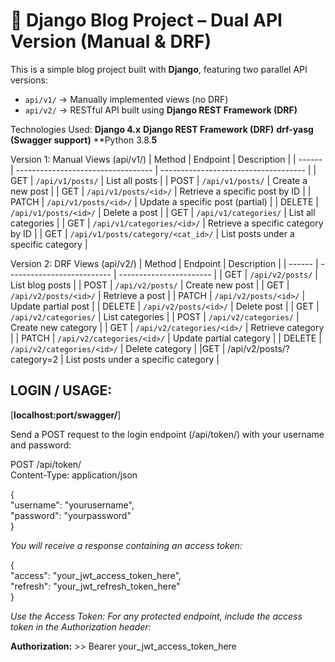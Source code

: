 # 📝 Django Blog Project – Dual API Version (Manual & DRF)

This is a simple blog project built with **Django**, featuring two parallel API versions:

- `api/v1/` → Manually implemented views (no DRF)
- `api/v2/` →  RESTful API built using **Django REST Framework (DRF)**

Technologies Used:
**Django 4.x**
**Django REST Framework (DRF)**
**drf-yasg (Swagger support)**
**Python 3.8.**5**


Version 1: Manual Views (api/v1/)
| Method | Endpoint                           | Description                          |
| ------ | ---------------------------------- | ------------------------------------ |
| GET    | `/api/v1/posts/`                   | List all posts                       |
| POST   | `/api/v1/posts/`                   | Create a new post                    |
| GET    | `/api/v1/posts/<id>/`              | Retrieve a specific post by ID       |
| PATCH  | `/api/v1/posts/<id>/`              | Update a specific post (partial)     |
| DELETE | `/api/v1/posts/<id>/`              | Delete a post                        |
| GET    | `/api/v1/categories/`              | List all categories                  |
| GET    | `/api/v1/categories/<id>/`         | Retrieve a specific category by ID   |
|  GET   | `/api/v1/posts/category/<cat_id>/` | List posts under a specific category |




Version 2: DRF Views (api/v2/)
| Method | Endpoint                   | Description             |
| ------ | -------------------------- | ----------------------- |
| GET    | `/api/v2/posts/`           | List blog posts         |
| POST   | `/api/v2/posts/`           | Create new post         |
| GET    | `/api/v2/posts/<id>/`      | Retrieve a post         |
| PATCH  | `/api/v2/posts/<id>/`      | Update partial post     |
| DELETE | `/api/v2/posts/<id>/`      | Delete post             |
| GET    | `/api/v2/categories/`      | List categories         |
| POST   | `/api/v2/categories/`      | Create new category     |
| GET    | `/api/v2/categories/<id>/` | Retrieve category       |
| PATCH  | `/api/v2/categories/<id>/` | Update partial category |
| DELETE | `/api/v2/categories/<id>/` | Delete category         |
|GET      | /api/v2/posts/?category=2 | List posts under a specific category |

## LOGIN / USAGE:
[**localhost:port/swagger/**]

Send a POST request to the login endpoint (/api/token/) with your username and password:

POST /api/token/  
Content-Type: application/json

{  
  "username": "yourusername",  
  "password": "yourpassword"  
}

*You will receive a response containing an access token:*

{  
  "access": "your_jwt_access_token_here",  
  "refresh": "your_jwt_refresh_token_here"  
}

*Use the Access Token: For any protected endpoint, include the access token in the Authorization header:*

**Authorization:** >> Bearer your_jwt_access_token_here
